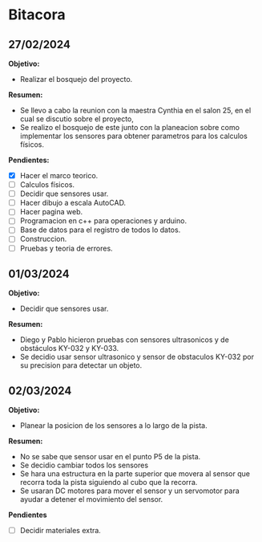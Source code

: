 # Bitacora

## 27/02/2024
**Objetivo:** 

- Realizar el bosquejo del proyecto.

**Resumen:**

- Se llevo a cabo la reunion con la maestra Cynthia en el salon 25, en el cual se discutio sobre el proyecto, 
- Se realizo el bosquejo de este junto con la planeacion sobre como implementar los sensores para obtener parametros para los calculos físicos.

**Pendientes:** 

- [x] Hacer el marco teorico.
- [ ] Calculos físicos.
- [ ] Decidir que sensores usar.
- [ ] Hacer dibujo a escala AutoCAD.
- [ ] Hacer pagina web.
- [ ] Programacion en c++ para operaciones y arduino.
- [ ] Base de datos para el registro de todos lo datos.
- [ ] Construccion.
- [ ] Pruebas y teoria de errores.

## 01/03/2024

**Objetivo:**

- Decidir que sensores usar.

**Resumen:**

- Diego y Pablo hicieron pruebas con sensores ultrasonicos y de obstáculos KY-032 y KY-033.
- Se decidio usar sensor ultrasonico y sensor de obstaculos KY-032 por su precision para detectar un objeto.


## 02/03/2024

**Objetivo:**

- Planear la posicion de los sensores a lo largo de la pista.

**Resumen:**

- No se sabe que sensor usar en el punto P5 de la pista.
- Se decidio cambiar todos los sensores
- Se hara una estructura en la parte superior que movera al sensor que recorra toda la pista siguiendo al cubo que la recorra.
- Se usaran DC motores para mover el sensor y un servomotor para ayudar a detener el movimiento del sensor.

**Pendientes**
- [ ] Decidir materiales extra.